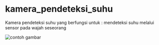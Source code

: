 # kamera_pendeteksi_suhu
Kamera pendeteksi suhu yang berfungsi untuk : mendeteksi suhu melalui sensor pada wajah seseorang



![contoh gambar](https://github.com/user-attachments/assets/641c319a-f999-42ae-9823-ccf11f4b0196)

